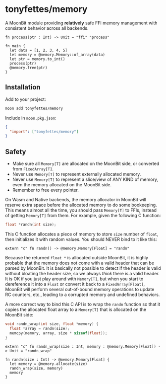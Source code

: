 # tonyfettes/memory

A MoonBit module providing **relatively** safe FFI memory management with consistent behavior across all backends.

```moonbit
fn process(ptr : Int) -> Unit = "ffi" "process"

fn main {
  let data = [1, 2, 3, 4, 5]
  let memory = @memory.Memory::of_array(data)
  let ptr = memory.to_int()
  process(ptr)
  @memory.free(ptr)
}
```

## Installation

Add to your project:

```bash
moon add tonyfettes/memory
```

Include in `moon.pkg.json`:

```json
{
  "import": ["tonyfettes/memory"]
}
```

## Safety

- Make sure all `Memory[T]` are allocated on the MoonBit side, or converted from `FixedArray[T]`.
- Never use `Memory[T]` to represent externally allocated memory.
- Never use `Memory[T]` to represent a slice/view of ANY KIND of memory, even
  the memory allocated on the MoonBit side.
- Remember to free every pointer.

On Wasm and Native backends, the memory allocator in MoonBit will reserve extra
space before the allocated memory to do some bookeeping. This means
almost all the time, you should pass `Memory[T]` to FFIs, instead of getting
`Memory[T]` from them. For example, given the following C function:

```c
float *randn(int size);
```

This C function allocates a piece of memory to store `size` number of `float`,
then initializes it with random values. You should NEVER bind to it
like this:

```moonbit
extern "c" fn randn() -> @memory.Memory[Float] = "randn"
```

Because the returned `float *` is allocated outside MoonBit, it is highly
probable that the memory does not come with a valid header that can be parsed by
MoonBit. It is basically not possible to detect if the header is valid without
bloating the header size, so we always _think_ there is a valid header. It is OK
if you just play around with `Memory[T]`, but when you start to dereference it
into a `Float` or convert it back to a `FixedArray[Float]`, MoonBit will perform
several out-of-bound memory operations to update RC counters, etc., leading to a
corrupted memory and undefined behaviors.

A more correct way to bind this C API is to wrap the `randn` function so that it
copies the allocated float array to a `Memory[T]` that is allocated on the
MoonBit side:

```c
void randn_wrap(int size, float *memory) {
  float *array = randn(size);
  memcpy(memory, array, size * sizeof(float));
}
```

```moonbit
extern "c" fn randn_wrap(size : Int, memory : @memory.Memory[Float]) -> Unit = "randn_wrap"

fn randn(size : Int) -> @memory.Memory[Float] {
  let memory = @memory.allocate(size)
  randn_wrap(size, memory)
  memory
}
```
